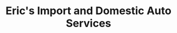---
title: "Eric's Import and Domestic Auto Services"
url: /seattle/erics-import-and-domestic-auto-services/
shop: car repair
---